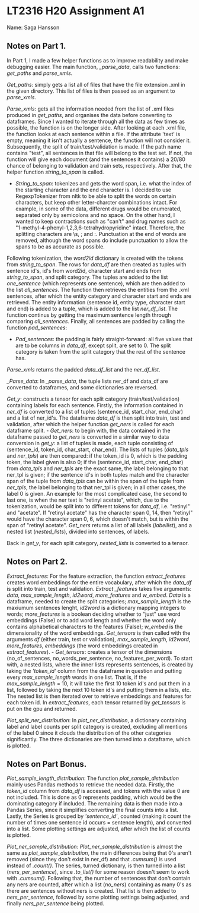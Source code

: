 # LT2316 H20 Assignment A1

Name: Saga Hansson

## Notes on Part 1.

In Part 1, I made a few helper functions as to improve readability and make debugging easier. The main function, *_parse_data*, calls two functions: *get_paths* and *parse_xmls*.

*Get_paths*: simply gets a list all of files that have the file extension .xml in the given directory. This list of files is then passed as an argument to *parse_xmls*.

*Parse_xmls*: gets all the information needed from the list of .xml files produced in *get_paths*, and organises the data before converting to dataframes. Since I wanted to iterate through all the data as few times as possible, the function is on the longer side. After looking at each .xml file, the function looks at each sentence within a file. If the attribute 'text' is empty, meaning it isn't actually a sentence, the function will not consider it. Subsequently, the split of train/test/validation is made. If the path name contains "test", all sentences in that file will belong to the test set. If not, the function will give each document (and the sentences it contains) a 20/80 chance of belonging to validation and train sets, respectively. After that, the helper function *string_to_span* is called.
  - *String_to_span*: tokenizes and gets the word span, i.e. what the index of the starting character and the end character is. I decided to use RegexpTokenizer from nltk to be able to split the words on certain characters, but keep other letter-charcter combinations intact. For example, in some of the data, different drugs would be enumerated, separated only by semicolons and no space. On the other hand, I wanted to keep contractions such as "can't" and drug names such as "1-methyl-4-phenyl-1,2,3,6-tetrahydropyridine" intact. Therefore, the splitting characters are \s, ; and :. Punctuation at the end of words are removed, although the word spans do include punctuation to allow the spans to be as accurate as possible.


Following tokenization, the *word2id* dictionary is created with the tokens from *string_to_span*. The rows for *data_df* are then created as tuples with sentence id's, id's from word2id, character start and ends from *string_to_span*, and split category. The tuples are added to the list *one_sentence* (which represents one sentence), which are then added to the list *all_sentences*. 
The function then retrieves the entities from the .xml sentences, after which the entity category and character start and ends are retrieved. The entity information (sentence id, entity type, character start and end) is added to a tuple, which is added to the list *ner_df_list*. 
The function continus by getting the maximum sentence length through comparing *all_sentences*. Finally, all sentences are padded by calling the function *pad_sentences*:
  - *Pad_sentences*: the padding is fairly straight-forward: all five values that are to be columns in *data_df*, except split, are set to 0. The split category is taken from the split category that the rest of the sentence has. 

*Parse_xmls* returns the padded *data_df_list* and the *ner_df_list*.

*_Parse_data*: In *_parse_data*, the tuple lists ner_df and data_df are converted to dataframes, and some dictionaries are reversed. 

*Get_y*: constructs a tensor for each split category (train/test/validation) containing labels for each sentence. Firstly, the information contained in *ner_df* is converted to a list of tuples (sentence_id, start_char, end_char) and a list of ner_id's. The dataframe *data_df* is then split into train, test and validation, after which the helper function *get_ners* is called for each dataframe split.
    - *Get_ners*: to begin with, the data contained in the dataframe passed to *get_ners* is converted in a similar way to data conversion in *get_y*: a list of tuples is made, each tuple consisting of (sentence_id, token_id, char_start, char_end). The lists of tuples (*data_tpls* and *ner_tpls*) are then compared: if the token_id is 0, which is the padding token, the label given is also 0; if the (sentence_id, start_char, end_char) from *data_tpls* and *ner_tpls* are the exact same, the label belonging to that ner_tpl is given; if the sentence id's in both tuples match and the character span of the tuple from *data_tpls* can be within the span of the tuple from *ner_tpls*, the label belonging to that ner_tpl is given; in all other cases, the label 0 is given. An example for the most complicated case, the second to last one, is when the ner text is "retinyl acetate", which, due to the tokenization, would be split into to different tokens for *data_df*, i.e. "retinyl" and "acetate". If "retinyl acetate" has the character span 0, 14, then "retinyl" would have the character span 0, 6, which doesn't match, but is within the span of "retinyl acetate". *Get_ners* returns a list of all labels (*labellist*), and a nested list (*nested_lists*), divided into sentences, of labels.

Back in *get_y*, for each split category, *nested_lists* is converted to a tensor. 

## Notes on Part 2.

*Extract_features*: For the feature extraction, the function *extract_features* creates word embeddings for the entire vocabulary, after which the *data_df* is split into train, test and validation. *Extract _features* takes five arguments: *data*, *max_sample_length*, *id2word*, *more_features* and *w_embed*. *Data* is a dataframe, needed to create the split categories; *max_sample_length* is the maxiumum sentences lenght, *id2word* is a dictionary mapping integers to words; *more_features* is a boolean deciding whether to "just" use word embeddings (False) or to add word length and whether the word only contains alphabetical characters to the features (False); *w_embed* is the dimensionality of the word embeddings. *Get_tensors* is then called with the arguments *df* (either train, test or validation), *max_sample_length*, *id2word*, *more_features*, *embeddings* (the word embeddings created in *extract_features*). 
    - *Get_tensors*: creates a tensor of the dimensions (no_of_sentences, no_words_per_sentence, no_features_per_word). To start with, a nested lists, where the inner lists represents sentences, is created by taking the *'token_id'* column from the dataframe in question and putting every *max_sample_length* words in one list. That is, if the *max_sample_length* = 10, it will take the first 10 token id's and put them in a list, followed by taking the next 10 token id's and putting them in a lists, etc. The nested list is then iterated over to retrieve embeddings and features for each token id. 
In *extract_features*, each tensor returned by *get_tensors* is put on the gpu and returned.

*Plot_split_ner_distribution*: In *plot_ner_distribution*, a dictionary containing label and label counts per split category is created, excluding all mentions of the label 0 since it clouds the distribution of the other categories significantly. The three dictionaries are then turned into a dataframe, which is plotted.


## Notes on Part Bonus.

*Plot_sample_length_distribution*: The function *plot_sample_distribution* mainly uses Pandas methods to retrieve the needed data. Firstly, the *token_id* column from *data_df* is accessed, and tokens with the value 0 are not included. This is done as 0 represents padding, which would be the dominating category if included. The remaining data is then made into a Pandas Series, since it simplifies converting the final counts into a list. Lastly, the Series is grouped by *'sentence_id'*, counted (making it count the number of times one sentence id occurs = sentence length), and converted into a list. Some plotting settings are adjusted, after which the list of counts is plotted.

*Plot_ner_sample_distribution*: *Plot_ner_sample_distribution* is almost the same as *plot_sample_distribution*, the main differences being that 0's aren't removed (since they don't exist in ner_df) and that *.cumsum()* is used instead of *.count()*. The series, turned dictionary, is then turned into a list (*ners_per_sentence*), since *.to_list()* for some reason doesn't seem to work with *.cumsum()*. Following that, the number of sentences that don't contain any ners are counted, after which a list (*no_ners*) containing as many 0's as there are sentences without ners is created. That list is then added to *ners_per_sentence*, followed by some plotting settings being adjusted, and finally *ners_per_sentence* being plotted.

